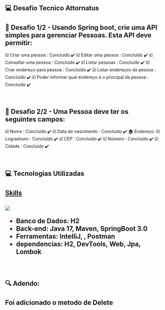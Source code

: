 ## :computer: Desafio Tecnico Attornatus

## :dart: Desafio 1/2 - Usando Spring boot, crie uma API simples para gerenciar Pessoas. Esta API deve permitir:  

☑️ 	Criar uma pessoa : Concluído :heavy_check_mark:
☑️	Editar uma pessoa : Concluído :heavy_check_mark:
☑️	Consultar uma pessoa : Concluído :heavy_check_mark:
☑️	Listar pessoas : Concluído :heavy_check_mark:
☑️	Criar endereço para pessoa : Concluído :heavy_check_mark:
☑️	Listar endereços da pessoa : Concluído :heavy_check_mark:
☑️	Poder informar qual endereço é o principal da pessoa : Concluído :heavy_check_mark:
 

<br> 

## :raising_hand: Desafio 2/2 - Uma Pessoa deve ter os seguintes campos:  

☑️ Nome : Concluído :heavy_check_mark:
☑️ Data de nascimento : Concluído :heavy_check_mark:
:house: Endereço:
☑️ Logradouro : Concluído :heavy_check_mark:
☑️ CEP : Concluído :heavy_check_mark:
☑️ Número : Concluído :heavy_check_mark:
☑️ Cidade : Concluído :heavy_check_mark:

<br>

## :computer: Tecnologias Utilizadas

<a href="https://skillicons.dev">
  <h2>Skills<h2/>
  <img src="https://skillicons.dev/icons?i=git,idea,spring,java,git" />
</a>
<br>

* **Banco de Dados:** H2
* **Back-end:** Java 17, Maven, SpringBoot 3.0                             
* **Ferramentas:** IntelliJ, , Postman
* **dependencias:** H2, DevTools, Web, Jpa, Lombok

<br>
  
## :mag: Adendo:
  <h2>
  Foi adicionado o metodo de Delete
  </h2>
 
<br>

